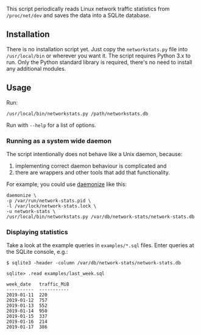This script periodically reads Linux network traffic statistics from
`/proc/net/dev` and saves the data into a SQLite database.

## Installation

There is no installation script yet. Just copy the `networkstats.py` file into
`/usr/local/bin` or wherever you want it. The script requires Python 3.x to run.
Only the Python standard library is required, there's no need to install any
additional modules.

## Usage

Run:

	/usr/local/bin/networkstats.py /path/networkstats.db

Run with `--help` for a list of options.

### Running as a system wide daemon

The script intentionally does not behave like a Unix daemon, because:

1. implementing correct daemon behaviour is complicated and
2. there are wrappers and other tools that add that functionality.

For example, you could use [daemonize](http://software.clapper.org/daemonize/)
like this:

	daemonize \
	-p /var/run/network-stats.pid \
	-l /var/lock/network-stats.lock \
	-u network-stats \
	/usr/local/bin/networkstats.py /var/db/network-stats/network-stats.db

### Displaying statistics

Take a look at the example queries in `examples/*.sql` files. Enter queries at
the SQLite console, e.g.:

	$ sqlite3 -header -column /var/db/network-stats/network-stats.db

	sqlite> .read examples/last_week.sql

	week_date   traffic_MiB
	----------  -----------
	2019-01-11  220
	2019-01-12  757
	2019-01-13  552
	2019-01-14  950
	2019-01-15  337
	2019-01-16  214
	2019-01-17  386
